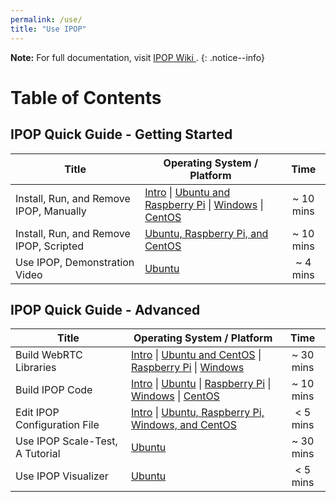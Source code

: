 ```yaml
---
permalink: /use/
title: "Use IPOP"
---
```

**Note:** For full documentation, visit [IPOP Wiki <i class="fa fa-external-link" aria-hidden="true"></i>].
{: .notice--info}

# <i class="fa fa-table" aria-hidden="true"></i> Table of Contents

## IPOP Quick Guide - Getting Started

| Title | Operating System / Platform | Time |
|---|---|:---:|
| Install, Run, and Remove IPOP, Manually | [Intro](https://github.com/ipop-project/ipop-project.github.io/wiki/Install,-Run,-and-Remove-IPOP,-Intro) \| [Ubuntu and Raspberry Pi](https://github.com/ipop-project/ipop-project.github.io/wiki/Install,-Run,-and-Remove-IPOP-on-Ubuntu-and-Raspberry-Pi,-Manually) \| [Windows](https://github.com/ipop-project/ipop-project.github.io/wiki/Install,-Run,-and-Remove-IPOP-on-Windows,-Manually) \| [CentOS](https://github.com/ipop-project/ipop-project.github.io/wiki/Install,-Run,-and-Remove-IPOP-on-CentOS,-Manually) | ~ 10 mins |
| Install, Run, and Remove IPOP, Scripted | [Ubuntu, Raspberry Pi, and CentOS](https://github.com/ipop-project/ipop-project.github.io/wiki/Install,-Run,-and-Remove-IPOP-on-Ubuntu,-Raspberry-Pi-and-CentOS,-Scripted) | ~ 10 mins |
| Use IPOP, Demonstration Video | [Ubuntu](https://github.com/ipop-project/ipop-project.github.io/wiki/https://screencast-o-matic.com/watch/cbjXbPlmdl) | ~ 4 mins |

## IPOP Quick Guide - Advanced

| Title | Operating System / Platform | Time |
|---|---|:---:|
| Build WebRTC Libraries | [Intro](https://github.com/ipop-project/ipop-project.github.io/wiki/Build-WebRTC-Libraries,-Intro) \| [Ubuntu and CentOS](https://github.com/ipop-project/ipop-project.github.io/wiki/Build-WebRTC-Libraries-for-Linux) \| [Raspberry Pi](https://github.com/ipop-project/ipop-project.github.io/wiki/Build-WebRTC-Libraries-for-Raspberry-Pi-(https://github.com/ipop-project/ipop-project.github.io/wiki/Cross-compile-on-Ubuntu)) \| [Windows](https://github.com/ipop-project/ipop-project.github.io/wiki/Build-WebRTC-Libraries-for-Windows) |  ~ 30 mins |
| Build IPOP Code | [Intro](https://github.com/ipop-project/ipop-project.github.io/wiki/Build-IPOP,-Intro) \| [Ubuntu](https://github.com/ipop-project/ipop-project.github.io/wiki/Build-IPOP-for-Ubuntu) \| [Raspberry Pi](https://github.com/ipop-project/ipop-project.github.io/wiki/Build-IPOP-for-Raspbian-on-Raspberry-Pi) \| [Windows](https://github.com/ipop-project/ipop-project.github.io/wiki/Build-IPOP-for-Windows) \| [CentOS](https://github.com/ipop-project/ipop-project.github.io/wiki/Build-IPOP-for-CentOS) | ~ 10 mins |
| Edit IPOP Configuration File | [Intro](https://github.com/ipop-project/ipop-project.github.io/wiki/Configuration,-Intro) \| [Ubuntu, Raspberry Pi, Windows, and CentOS](https://github.com/ipop-project/ipop-project.github.io/wiki/Configuration) | < 5 mins |
| Use IPOP Scale-Test, A Tutorial | [Ubuntu](https://github.com/ipop-project/ipop-project.github.io/wiki/Introduction-to-the-scale-test-script-usage) | ~ 30 mins |
| Use IPOP Visualizer | [Ubuntu](https://github.com/ipop-project/ipop-project.github.io/wiki/IPOP-Network-Visualizer) | < 5 mins |

[IPOP Wiki <i class="fa fa-external-link" aria-hidden="true"></i>]: https://github.com/ipop-project/ipop-project.github.io/wiki
